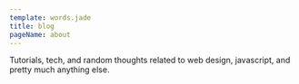 ```yaml
---
template: words.jade
title: blog
pageName: about
---
```

Tutorials, tech, and random thoughts related to web design, javascript, and pretty much anything else.
